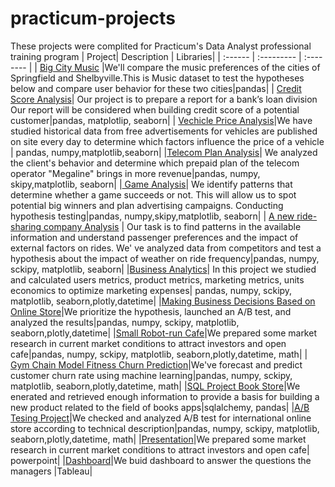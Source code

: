 # practicum-projects
These projects were complited for Practicum's Data Analyst professional training program
| Project| Description | Libraries|
| :------ | :--------- | :-------- |
| [Big City Music](https://github.com/galavgn/practicum-projects/tree/main/big_city_music) |We'll compare the music preferences of the cities of Springfield and Shelbyville.This is Music dataset to test the hypotheses below and compare user behavior for these two cities|pandas|
| [Credit Score Analysis](https://github.com/galavgn/practicum-projects/tree/main/credit_score_analysis)| Our project is to prepare a report for a bank’s loan division Our report will be considered when building credit score of a potential customer|pandas, matplotlip, seaborn|
| [Vechicle Price Analysis](https://github.com/galavgn/practicum-projects/tree/main/vehicle_price_analysis)|We have  studied historical data from free advertisements for vehicles are published on site every day  to determine which factors influence the price of a vehicle | pandas, numpy,matplotlib,seaborn|
|[Telecom Plan Analysis](https://github.com/galavgn/practicum-projects/tree/main/telecom_plan_analysis)| We analyzed the client's behavior and determine which prepaid plan of the telecom operator "Megaline" brings in more revenue|pandas, numpy, skipy,matplotlib, seaborn|
|[ Game Analysis](https://github.com/galavgn/practicum-projects/tree/main/game_analysis)| We identify patterns that determine whether a game succeeds or not. This will allow us to spot potential big winners and plan advertising campaigns. Conducting hypothesis testing|pandas, numpy,skipy,matplotlib, seaborn|
| [A new ride-sharing company Analysis](https://github.com/galavgn/practicum-projects/tree/main/ride_sharing_company_analysis) | Our task is to find patterns in the available information and  understand passenger preferences and the impact of external factors on rides. We' ve analyzed data from competitors and test a hypothesis about the impact of weather on ride frequency|pandas, numpy, sckipy, matplotlib, seaborn|
|[Business Analytics](https://github.com/galavgn/practicum-projects/tree/main/business_metrics)| In this project we studied and calculated users metrics, product metrics, marketing metrics, units economics to optimize marketing expenses| pandas, numpy, sckipy, matplotlib, seaborn,plotly,datetime|
|[Making Business Decisions Based on Online Store](https://github.com/galavgn/practicum-projects/tree/main/making_decision_ab_test)|We prioritize the hypothesis, launched an A/B test, and analyzed the results|pandas, numpy, sckipy, matplotlib, seaborn,plotly,datetime|
|[Small Robot-run Cafe](https://github.com/galavgn/practicum-projects/tree/main/small_robot_cafe)|We prepared some market research in current market conditions to attract investors and open cafe|pandas, numpy, sckipy, matplotlib, seaborn,plotly,datetime, math|
| [Gym Chain Model Fitness Churn Prediction](https://github.com/galavgn/practicum-projects/tree/main/churn_prediction)|We've forecast and predict customer churn rate using machine learning|pandas, numpy, sckipy, matplotlib, seaborn,plotly,datetime, math|
|[SQL Project Book Store](https://github.com/galavgn/practicum-projects/tree/main/sql_book_store_final)|We enerated and retrieved enough information to provide a basis for building a new product related to the field of books apps|sqlalchemy, pandas|
|[A/B Tesing Project](https://github.com/galavgn/practicum-projects/tree/main/checking_ab_test_final)|We checked and analyzed A/B test for international online store according to technical description|pandas, numpy, sckipy, matplotlib, seaborn,plotly,datetime, math|
|[Presentation](https://1drv.ms/p/s!AgcVvIhkY1fZjHO4t7Scwa-rfkM-?e=h6JxtJ)|We prepared some market research in current market conditions to attract investors and open cafe| powerpoint|
|[Dashboard](https://public.tableau.com/app/profile/gulnara.nurmanbetova/viz/DashBoard_2022/Dashboard1)|We buid dashboard to answer the questions the managers |Tableau|
